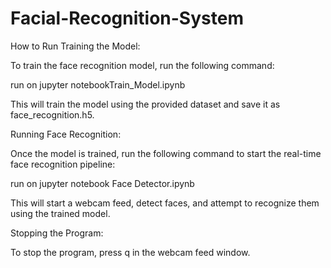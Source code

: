 # Facial-Recognition-System
How to Run
Training the Model:

To train the face recognition model, run the following command:

run on jupyter notebookTrain_Model.ipynb

This will train the model using the provided dataset and save it as face_recognition.h5.

Running Face Recognition:

Once the model is trained, run the following command to start the real-time face recognition pipeline:

run on jupyter notebook Face Detector.ipynb

This will start a webcam feed, detect faces, and attempt to recognize them using the trained model.

Stopping the Program:

To stop the program, press q in the webcam feed window.

